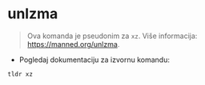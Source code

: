 # unlzma

> Ova komanda je pseudonim za `xz`.
> Više informacija: <https://manned.org/unlzma>.

- Pogledaj dokumentaciju za izvornu komandu:

`tldr xz`
